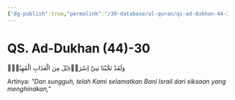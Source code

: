 ```yaml
---
{"dg-publish":true,"permalink":"/30-database/al-quran/qs-ad-dukhan-44-30/"}
---
```



# QS. Ad-Dukhan (44)-30
وَلَقَدْ نَجَّيْنَا بَنِيْٓ اِسْرَاۤءِيْلَ مِنَ الْعَذَابِ الْمُهِيْنِۙ 

Artinya: *"Dan sungguh, telah Kami selamatkan Bani Israil dari siksaan yang menghinakan,"*
